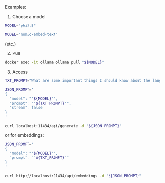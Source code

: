 Examples:

1. Choose a model

```sh
MODEL="phi3.5"
```

```sh
MODEL="nomic-embed-text"
```

(etc.)

2. Pull

```sh
docker exec -it ollama ollama pull "${MODEL}"
```

3. Access

```sh
TXT_PROMPT="What are some important things I should know about the language before I start to learn Chinese?"

JSON_PROMPT='
{
  "model": "'${MODEL}'",
  "prompt": "'${TXT_PROMPT}'",
  "stream": false
}
'
```

```sh
curl localhost:11434/api/generate -d "${JSON_PROMPT}"
```

or for embeddings:

```sh
JSON_PROMPT='
{
  "model": "'${MODEL}'",
  "prompt": "'${TXT_PROMPT}'"
}
'
```

```sh
curl http://localhost:11434/api/embeddings -d "${JSON_PROMPT}"
```
